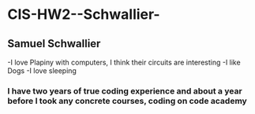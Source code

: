 # CIS-HW2--Schwallier-
## **Samuel Schwallier**
-I love Plapiny with computers, I think their circuits are interesting
-I like Dogs
-I love sleeping
### I have two years of true coding experience and about a year before I took any concrete courses, coding on code academy 
